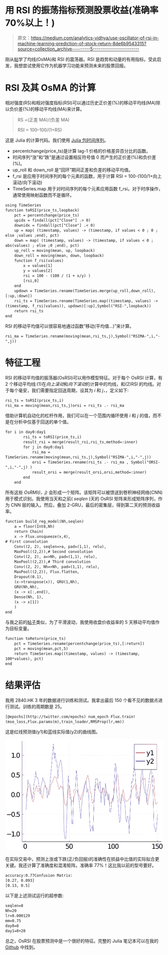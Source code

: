 # 用 RSI 的振荡指标预测股票收益(准确率 70%以上！)

> 原文：<https://medium.com/analytics-vidhya/use-oscillator-of-rsi-in-machine-learning-prediction-of-stock-return-8de6b9543315?source=collection_archive---------5----------------------->

刚从[帖](/swlh/the-oscillator-of-moving-average-coding-and-using-it-in-trading-73e0f9bde1cc)学了均线(OsMA)和 RSI 的震荡器。RSI 是趋势和动量的有用指标。受此启发，我想尝试使用它作为机器学习功能来预测未来的股票回报。

# RSI 及其 OsMA 的计算

相对强度(RS)和相对强度指标(RSI)可以通过历史正价差(%)的移动平均线(MA)除以负价差(%)的移动平均线(MA)来计算。

> RS =(正差 MA)/(负差 MA)
> 
> RSI = 100–100/(1+RS)

这是 Julia 的计算代码。我们使用 [Julia 包时间序列](https://juliastats.org/TimeSeries.jl/latest/)。

*   percentchange(price_ts)是计算 lag-1 价格的价格差异百分比的函数。
*   时间序列“涨”和“跌”是通过设置相反符号值 0 而产生的正价差(%)和负价差(%)。
*   up_roll 和 down_roll 是“回环”期间正差和负差的移动平均值。
*   f_rsi 是应用于时间序列的每个元素的函数，用于计算 RSI = 100-(100/1+向上滚动/向下滚动)
*   TimeSeries.map 用于对时间序列的每个元素应用函数 f_rsi。对于时序操作，通常使用映射函数而不是循环。

```
using TimeSeries
function toRSI(price_ts,loopback)
    pct = percentchange(price_ts)
    upidx = findall(pct["Close"] .> 0)
    downidx = findall(pct["Close"] .< 0)
    up = map( (timestamp, values) -> (timestamp, if values < 0 ; 0 ; else ;values ;end), pct)
    down = map( (timestamp, values) -> (timestamp, if values < 0 ; abs(values) ; else ;0 ;end), pct)
    up_roll = moving(mean, up, loopback)
    down_roll = moving(mean, down, loopback)
    function f_rsi(values)
        x = values[1]
        y = values[2]
        rsi = 100 - (100 / (1 + x/y) )
        [rsi,0]
    end
    updown = TimeSeries.rename(TimeSeries.merge(up_roll,down_roll), [:up,:down])
    rsi_ts = TimeSeries.rename(TimeSeries.map((timestamp, values) -> (timestamp, f_rsi(values)), updown)[:up],Symbol("RSI-",loopback))
    return rsi_ts
end
```

RSI 的移动平均值可以很容易地通过函数“移动(平均值…)”来计算。

```
rsi_ma = TimeSeries.rename(moving(mean,rsi_ts,j),Symbol("RSIMA-",i,"-",j))
```

# 特征工程

RSI 的移动平均值的振荡器(OsRSI)可以用作模型特征。对于每个 OsRSI 计算，有 2 个移动平均线:(1)在*向上滚动*和*向下滚动*的计算中的均线，和(2)RSI 的均线。对于每个毫安，我们需要指定回送周期，设其为 *i* 和 *j，*，定义如下:

```
rsi_ts = toRSI(price_ts,i)
rsi_ma = moving(mean,rsi_ts,j)orsi = rsi_ts .- rsi_ma
```

借助计算机自动化的杠杆作用，我们可以在一个范围内循环使用 *i* 和 *j* 的值，而不是在分析中仅基于回送的单个值。

```
for i in day0:day1
        rsi_ts = toRSI(price_ts,i)
        result_rsi = merge(result_rsi,rsi_ts,method=:inner)
        for j in day0:day1
            rsi_ma = TimeSeries.rename(moving(mean,rsi_ts,j),Symbol("RSIMA-",i,"-",j))
            orsi = TimeSeries.rename(rsi_ts .- rsi_ma , Symbol("ORSI-",i,"-",j) )
            result_orsi = merge(result_orsi,orsi,method=:inner)
        end
    end
```

所有这些 *OsRMI(i，j)* 会形成一个矩阵。该矩阵可以被馈送到卷积神经网络(CNN)用于模式识别。我使用当天和之前( *seqlen* )天的 OsRSI 矩阵来形成矩阵序列，作为 CNN 层的输入。然后，叠加 2-GRU，最后的密集层，得到第二天的预测收益率。

```
function build_reg_model(Nh,seqlen)
    a = floor(Int8,Nh)
    return Chain(
    x -> Flux.unsqueeze(x,4),
# First convolution
    Conv((2, 2), seqlen=>a, pad=(1,1), relu),
    MaxPool((2,2)),# Second convolution
    Conv((2, 2), a=>Nh, pad=(1,1), relu),
    MaxPool((2,2)),# Third convolution
    Conv((2, 2), Nh=>Nh, pad=(1,1), relu),
    MaxPool((2,2)), Flux.flatten,
    Dropout(0.1),
    (x->transpose(x)), GRU(1,Nh),
    GRU(Nh,Nh),
    (x -> x[:,end]),
    Dense(Nh, 1),
    (x -> x[1])
    )
end
```

与我之前的[帖子](https://iwasnothing.medium.com/time-series-prediction-feat-introduction-of-julia-78ed6897910c)类似，为了平滑波动，我使用收盘价收益率的 5 天移动平均值作为目标变量。

```
function toReturn(price_ts)
    pct = TimeSeries.rename(percentchange(price_ts),[:return])
    pct = moving(mean,pct,5)
    return TimeSeries.map((timestamp, values) -> (timestamp, 100*values), pct)
end
```

# 结果评估

我用 2840.HK 3 年的数据进行训练和测试。我拿出最后 150 个看不见的数据点进行测试。训练的周期数是 25。

```
[@epochs](http://twitter.com/epochs) num_epoch Flux.train!(mse_loss,Flux.params(m),train_loader,RMSProp(lr,mm))
```

这是红线预测值(y1)和蓝线实际值(y2)的曲线图。

![](img/818e37eb37ab0e87fd44212f4824d9b1.png)

在实际交易中，预测上涨或下跌(正/负回报)的准确性在损益中比值的实际拟合更关键。我还计算了准确度和混淆矩阵。准确率 77%！这比我以前的型号要好。

```
accuracy:0.77Confusion Matrix:
[0.27, 0.093]
[0.13, 0.5]
```

以下是上述测试运行的超参数:

```
seqlen=8
Nh=20
lr=0.000129
mm=0.75
day0=8
day1=8+20
```

总之，OsRSI 在股票预测中是一个很好的特征。完整的 Julia 笔记本可以在我的 [Github](https://github.com/iwasnothing/JuliaConvGRU/blob/main/OsRSI.ipynb) 中找到。